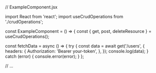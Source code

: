 // ExampleComponent.jsx

import React from 'react';
import useCrudOperations from './crudOperations';

const ExampleComponent = () => {
  const { get, post, deleteResource } = useCrudOperations();

  const fetchData = async () => {
    try {
      const data = await get('/users', {
        headers: {
          Authorization: 'Bearer your-token',
        },
      });
      console.log(data);
    } catch (error) {
      console.error(error);
    }
  };

  // ...

